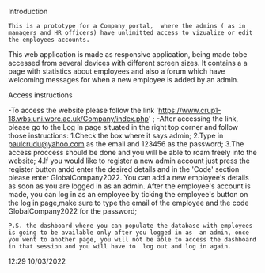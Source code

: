 Introduction


	This is a prototype for a Company portal,  where the admins ( as in managers and HR officers) have unlimitted access to vizualize or edit the employees accounts.
  This web application is made as responsive application, being made tobe accessed from several devices with different screen sizes. It contains a a page with
  statistics about employees and also a forum which have welcoming messages for when a new employee is added by an admin.




Access instructions

-To access the website please follow the link  'https://www.crup1-18.wbs.uni.worc.ac.uk/Company/index.php' ;
-After accessing the link, please go to the Log In page situated in the right top corner and follow those instructions:
	1.Check the box where it says admin;
	2.Type in paulcrudu@yahoo.com as the email and 123456 as the password;
	3.The access proccess should be done and you will be able to roam freely into the website;
	4.If you would like to register a new admin account just press the register button andd enter the desired details and in the 'Code' section please enter
    GlobalCompany2022. You can add a new employee's details as soon as you are logged in as an admin. After the employee's account is made, you can log in as an
    employee by ticking the employee's button on the log in page,make sure to type the email of the employee and the code GlobalCompany2022 for the password;


	P.S. the dashboard where you can populate the database with employees is going to be available only after you logged in as 	an admin, once you went to another page, you will not be able to access the dashboard in that session and you will have to 	log out and log in again.















12:29 10/03/2022
